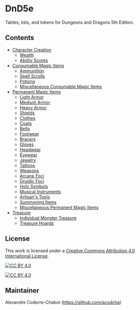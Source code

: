 # DnD5e
Tables, lists, and tokens for Dungeons and Dragons 5th Edition.

## Contents
* [Character Creation](character_creation#character-creation)
  * [Wealth](character_creation#wealth)
  * [Ability Scores](character_creation#ability-scores)
* [Consumable Magic Items](magic_items_consumable#consumable-magic-items)
  * [Ammunition](magic_items_consumable#ammunition)
  * [Spell Scrolls](magic_items_consumable#spell-scrolls)
  * [Potions](magic_items_consumable#potions)
  * [Miscellaneous Consumable Magic Items](magic_items_consumable#miscellaneous-consumable-magic-items)
* [Permanent Magic Items](magic_items_permanent#permanent-magic-items)
  * [Light Armor](magic_items_permanent#light-armor)
  * [Medium Armor](magic_items_permanent#medium-armor)
  * [Heavy Armor](magic_items_permanent#heavy-armor)
  * [Shields](magic_items_permanent#shields)
  * [Clothes](magic_items_permanent#clothes)
  * [Coats](magic_items_permanent#coats)
  * [Belts](magic_items_permanent#belts)
  * [Footwear](magic_items_permanent#footwear)
  * [Bracers](magic_items_permanent#bracers)
  * [Gloves](magic_items_permanent#gloves)
  * [Headwear](magic_items_permanent#headwear)
  * [Eyewear](magic_items_permanent#eyewear)
  * [Jewelry](magic_items_permanent#jewelry)
  * [Tattoos](magic_items_permanent#tattoos)
  * [Weapons](magic_items_permanent#weapons)
  * [Arcane Foci](magic_items_permanent#arcane-foci)
  * [Druidic Foci](magic_items_permanent#druidic-foci)
  * [Holy Symbols](magic_items_permanent#holy-symbols)
  * [Musical Instruments](magic_items_permanent#musical-instruments)
  * [Artisan's Tools](magic_items_permanent#artisans-tools)
  * [Summoning Items](magic_items_permanent#summoning-items)
  * [Miscellaneous Permanent Magic Items](magic_items_permanent#miscellaneous-permanent-magic-items)
* [Treasure](treasure#treasure)
  * [Individual Monster Treasure](treasure#individual-monster-treasure)
  * [Treasure Hoards](treasure#treasure-hoards)

## License
This work is licensed under a
[Creative Commons Attribution 4.0 International License][cc-by].

[![CC BY 4.0][cc-by-shield]][cc-by]

[![CC BY 4.0][cc-by-image]][cc-by]

[cc-by]: http://creativecommons.org/licenses/by/4.0/
[cc-by-image]: https://i.creativecommons.org/l/by/4.0/88x31.png
[cc-by-shield]: https://img.shields.io/badge/License-CC%20BY%204.0-lightgrey.svg

## Maintainer
Alexandre Coderre-Chabot (<https://github.com/acodcha>)
